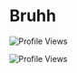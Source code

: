 
# Bruhh

![Profile Views](https://count.getloli.com/get/@:sinferno-1)


![Profile Views](https://img.shields.io/badge/dynamic/json?url=[http://abcd1234.ngrok.io](https://quick-moose-46.telebit.io)&label=Profile%20Views&query=$.count&color=blue)
